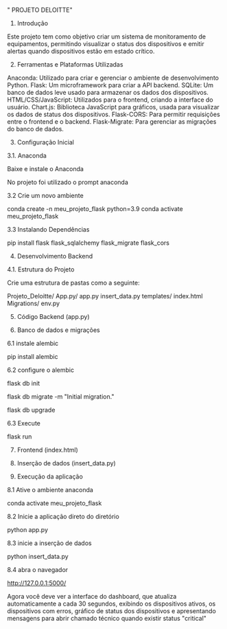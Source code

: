 " PROJETO DELOITTE"  

1. Introdução

Este projeto tem como objetivo criar um sistema de monitoramento de equipamentos, permitindo visualizar o status dos dispositivos e emitir alertas quando dispositivos estão em estado crítico. 

2. Ferramentas e Plataformas Utilizadas

Anaconda: Utilizado para criar e gerenciar o ambiente de desenvolvimento Python.
Flask: Um microframework para criar a API backend.
SQLite: Um banco de dados leve usado para armazenar os dados dos dispositivos.
HTML/CSS/JavaScript: Utilizados para o frontend, criando a interface do usuário.
Chart.js: Biblioteca JavaScript para gráficos, usada para visualizar os dados de status dos dispositivos.
Flask-CORS: Para permitir requisições entre o frontend e o backend.
Flask-Migrate: Para gerenciar as migrações do banco de dados.

3. Configuração Inicial

3.1.  Anaconda

Baixe e instale o Anaconda

No projeto foi utilizado o prompt anaconda

3.2 Crie um novo ambiente

conda create -n meu_projeto_flask python=3.9
conda activate meu_projeto_flask

3.3  Instalando Dependências

pip install flask flask_sqlalchemy flask_migrate flask_cors

4. Desenvolvimento Backend 

4.1. Estrutura do Projeto

Crie uma estrutura de pastas como a seguinte:

Projeto_Deloitte/ 
  App.py/ 
    app.py
    insert_data.py
    templates/ 
      index.html 
    Migrations/ 
      env.py

5. Código Backend (app.py)

6. Banco de dados e migrações 

6.1 instale alembic 

  pip install alembic

6.2 configure o alembic 

  flask db init

  flask db migrate -m "Initial migration."

  flask db upgrade

6.3 Execute

  flask run 

7. Frontend (index.html) 

8. Inserção de dados (insert_data.py)

9. Execução da aplicação 

8.1 Ative o ambiente anaconda 

   conda activate meu_projeto_flask 

8.2 Inicie a aplicação direto do diretório 

  python app.py

8.3 inicie a inserção de dados 

  python insert_data.py 

8.4 abra o navegador

   http://127.0.0.1:5000/

Agora você deve ver a interface do dashboard, que atualiza automaticamente a cada 30 segundos, exibindo os dispositivos ativos, os dispositivos com erros, gráfico de status dos dispositivos e apresentando mensagens para abrir chamado técnico quando existir status "critical"
  



